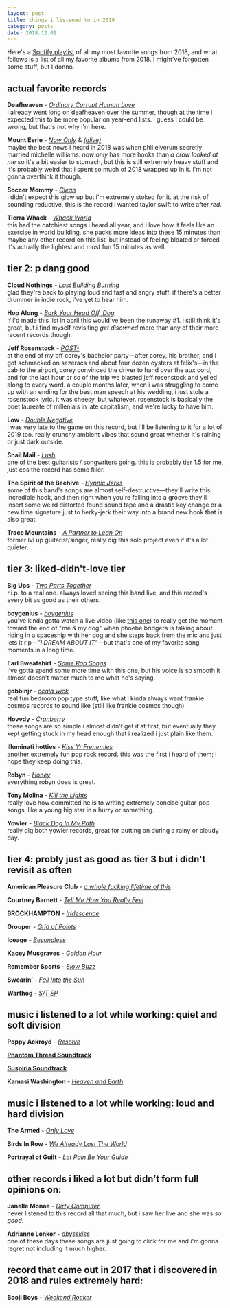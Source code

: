 ```yaml
---
layout: post
title: things i listened to in 2018
category: posts
date: 2018.12.01
---
```


Here's a [Spotify playlist](https://open.spotify.com/user/kylesparks/playlist/66B0Z6femelH9YrCxvESP1?si=Kl39k4-zR060kqPLPWkvqw) of all my most favorite songs from 2018, and what follows is a list of all my favorite albums from 2018. I might've forgotten some stuff, but I donno.

## actual favorite records
**Deafheaven** - [*Ordinary Corrupt Human Love*](https://deafheavens.bandcamp.com/album/ordinary-corrupt-human-love)<br />
i already went long on deafheaven over the summer, though at the time i expected this to be more popular on year-end lists. i guess i could be wrong, but that's not why i'm here.

**Mount Eerie** - [*Now Only*](https://pwelverumandsun.bandcamp.com/album/now-only) & [*(alive)*](https://pwelverumandsun.bandcamp.com/album/after-singing-and-guitar-at-jacobikerk-utrecht-netherlands-nov-10th-2017-at-le-guess-who-festival)<br />
maybe the best news i heard in 2018 was when phil elverum secretly married michelle williams. *now only* has more hooks than *a crow looked at me* so it's a bit easier to stomach, but this is still extremely heavy stuff and it's probably weird that i spent so much of 2018 wrapped up in it. i'm not gonna overthink it though.

**Soccer Mommy** - [*Clean*](https://sopharela.bandcamp.com/album/clean)<br />
i didn't expect this glow up but i'm extremely stoked for it. at the risk of sounding reductive, this is the record i wanted taylor swift to write after *red*. 

**Tierra Whack** - [*Whack World*](https://www.youtube.com/watch?v=EOTebhPy04g)<br />
this had the catchiest songs i heard all year, and i love how it feels like an exercise in world building. she packs more ideas into these 15 minutes than maybe any other record on this list, but instead of feeling bloated or forced it's actually the lightest and most fun 15 minutes as well.
  
## tier 2: p dang good
**Cloud Nothings** - [*Last Building Burning*](https://cloudnothings.bandcamp.com/album/last-building-burning)<br />
glad they're back to playing loud and fast and angry stuff. if there's a better drummer in indie rock, i've yet to hear him.

**Hop Along** - [*Bark Your Head Off, Dog*](https://hopalong.bandcamp.com/album/bark-your-head-off-dog) <br />
if i'd made this list in april this would've been the runaway #1. i still think it's great, but i find myself revisiting *get disowned* more than any of their more recent records though.

**Jeff Rosenstock** - [*POST-*](https://jeffrosenstock.bandcamp.com/album/post)<br />
at the end of my bff corey's bachelor party—after corey, his brother, and i got schmacked on sazeracs and about four dozen oysters at felix's—in the cab to the airport, corey convinced the driver to hand over the aux cord, and for the last hour or so of the trip we blasted jeff rosenstock and yelled along to every word. a couple months later, when i was struggling to come up with an ending for the best man speech at his wedding, i just stole a rosenstock lyric. it was cheesy, but whatever. rosenstock is basically the poet laureate of millenials in late capitalism, and we're lucky to have him.

**Low** - [*Double Negative*](https://lowtheband.bandcamp.com/album/double-negative) <br />
i was very late to the game on this record, but i'll be listening to it for a lot of 2019 too. really crunchy ambient vibes that sound great whether it's raining or just dark outside.

**Snail Mail** - [*Lush*](https://snailmaillush.bandcamp.com/) <br />
one of the best guitarists / songwriters going. this is probably tier 1.5 for me, just cos the record has some filler.

**The Spirit of the Beehive** - [*Hypnic Jerks*](https://thespiritofthebeehive.bandcamp.com/album/hypnic-jerks) <br />
some of this band's songs are almost self-destructive—they'll write this incredible hook, and then right when you're falling into a groove they'll insert some weird distorted found sound tape and a drastic key change or a new time signature just to herky-jerk their way into a brand new hook that is also great.

**Trace Mountains** - [*A Partner to Lean On*](https://tracemountains.bandcamp.com/album/a-partner-to-lean-on) <br />
former lvl up guitarist/singer, really dig this solo project even if it's a lot quieter.
  
## tier 3: liked-didn't-love tier
**Big Ups** - [*Two Parts Together*](https://bigups.bandcamp.com/album/two-parts-together) <br />
r.i.p. to a real one. always loved seeing this band live, and this record's every bit as good as their others.

**boygenius** - [*boygenius*](https://open.spotify.com/album/5BRORKnC2HD5xhgUyR31SH?si=I5_Q7wNBSSKdyeePyAVARw) <br />
you've kinda gotta watch a live video (like [this one](https://www.youtube.com/watch?v=6T5zc36sAIE)) to really get the moment toward the end of "me & my dog" when phoebe bridgers is talking about riding in a spaceship with her dog and she steps back from the mic and just lets it rip—*"I DREAM ABOUT IT"*—but that's one of my favorite song moments in a long time.

**Earl Sweatshirt** - [*Some Rap Songs*](https://open.spotify.com/album/66at85wgO2pu5CccvqUF6i?si=iQHBXY1VSG6kk6bj55zcqw) <br />
i've gotta spend some more time with this one, but his voice is so smooth it almost doesn't matter much to me what he's saying.

**gobbinjr** - [*ocala wick*](https://gobbinjr.bandcamp.com/album/ocala-wick) <br />
real fun bedroom pop type stuff, like what i kinda always want frankie cosmos records to sound like (still like frankie cosmos though)

**Hovvdy** - [*Cranberry*](https://hovvdy.bandcamp.com/album/cranberry) <br />
these songs are so simple i almost didn't get it at first, but eventually they kept getting stuck in my head enough that i realized i just plain like them.

**illuminati hotties** - [*Kiss Yr Frenemies*](https://illuminatihotties.bandcamp.com/album/kiss-yr-frenemies) <br />
another extremely fun pop rock record. this was the first i heard of them; i hope they keep doing this.

**Robyn** - [*Honey*](https://open.spotify.com/album/6WZjFvrzwq8SOGe0r8R3qk?si=EfDWzPVmTRG2_6el1tJc6A) <br />
everything robyn does is great.

**Tony Molina** - [*Kill the Lights*](https://tonymolina650.bandcamp.com/album/kill-the-lights) <br />
really love how committed he is to writing extremely concise guitar-pop songs, like a young big star in a hurry or something.

**Yowler** - [*Black Dog In My Path*](https://yowler.bandcamp.com/album/black-dog-in-my-path) <br />
really dig both yowler records, great for putting on during a rainy or cloudy day.

## tier 4: probly just as good as tier 3 but i didn't revisit as often

**American Pleasure Club** - [*a whole fucking lifetime of this*](https://americanpleasureclub.bandcamp.com/album/a-whole-fucking-lifetime-of-this)

**Courtney Barnett** - [*Tell Me How You Really Feel*](https://courtneybarnett.bandcamp.com/album/tell-me-how-you-really-feel)

**BROCKHAMPTON** - [*Iridescence*](https://open.spotify.com/album/3Mj4A4nNJzIdxOyS4yzOhj?si=AanyaGQ8SK2jVD-hywXXMg)

**Grouper** - [*Grid of Points*](https://grouper.bandcamp.com/album/grid-of-points)

**Iceage** - [*Beyondless*](https://open.spotify.com/album/5H8wFFblf7YvGc7LbBzuR9?si=MX0KbE4AQt6wIF11e-MEOQ)

**Kacey Musgraves** - [*Golden Hour*](https://open.spotify.com/album/7f6xPqyaolTiziKf5R5Z0c?si=AhDgrTBbRgidngifXghY2Q)

**Remember Sports** - [*Slow Buzz*](https://remembersports.bandcamp.com/album/slow-buzz)

**Swearin’** - [*Fall Into the Sun*](https://swearin.bandcamp.com/album/fall-into-the-sun)

**Warthog** - [*S/T EP*](https://warthognyc.bandcamp.com/album/s-t)

## music i listened to a lot while working: quiet and soft division
**Poppy Ackroyd** - [*Resolve*](https://poppy.bandcamp.com/album/resolve)

[**Phantom Thread Soundtrack**](https://open.spotify.com/album/5WyVg6gJ9kCPkZs4zhIrDz?si=mPjqAQ0YTj6Q9TQb5uBShA)

[**Suspiria Soundtrack**](https://open.spotify.com/album/0nZg85VbGkPcr7zQ6EsJKa?si=IvjCTOcWSGS-ny3qRjz6RA)

**Kamasi Washington** - [*Heaven and Earth*](https://open.spotify.com/album/2aBgwU4zIm1tekGzphKYp8?si=L4z2ohXHRCqxOLDuswj4Dw)

## music i listened to a lot while working: loud and hard division
**The Armed** - [*Only Love*](https://thearmed.bandcamp.com/album/only-love)

**Birds In Row** - [*We Already Lost The World*](https://birdsinrow.bandcamp.com/album/we-already-lost-the-world)

**Portrayal of Guilt** - [*Let Pain Be Your Guide*](https://portrayalofguilt.com/album/let-pain-be-your-guide)

## other records i liked a lot but didn’t form full opinions on:
**Janelle Monae** - [*Dirty Computer*](https://open.spotify.com/album/2PjlaxlMunGOUvcRzlTbtE?si=yLUg125kQpiDRVvrKqphPg)<br />
never listened to this record all that much, but i saw her live and she was _so good_.

**Adrianne Lenker** - [*abysskiss*](https://open.spotify.com/album/5W6TxvIqACEfnxm0VgPhv7?si=qJ6OxCtgSeSRM87nOtd71A)<br />
one of these days these songs are just going to click for me and i'm gonna regret not including it much higher.

## record that came out in 2017 that i discovered in 2018 and rules extremely hard:
**Booji Boys** - [*Weekend Rocker*](https://boojiboysfuneral.bandcamp.com/album/weekend-rocker)